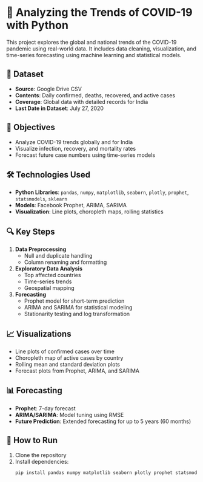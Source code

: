 # 🧪 Analyzing the Trends of COVID-19 with Python

This project explores the global and national trends of the COVID-19 pandemic using real-world data. It includes data cleaning, visualization, and time-series forecasting using machine learning and statistical models.

## 📂 Dataset

- **Source**: Google Drive CSV
- **Contents**: Daily confirmed, deaths, recovered, and active cases
- **Coverage**: Global data with detailed records for India
- **Last Date in Dataset**: July 27, 2020

## 🎯 Objectives

- Analyze COVID-19 trends globally and for India
- Visualize infection, recovery, and mortality rates
- Forecast future case numbers using time-series models

## 🛠️ Technologies Used

- **Python Libraries**: `pandas`, `numpy`, `matplotlib`, `seaborn`, `plotly`, `prophet`, `statsmodels`, `sklearn`
- **Models**: Facebook Prophet, ARIMA, SARIMA
- **Visualization**: Line plots, choropleth maps, rolling statistics

## 🔍 Key Steps

1. **Data Preprocessing**
   - Null and duplicate handling
   - Column renaming and formatting
2. **Exploratory Data Analysis**
   - Top affected countries
   - Time-series trends
   - Geospatial mapping
3. **Forecasting**
   - Prophet model for short-term prediction
   - ARIMA and SARIMA for statistical modeling
   - Stationarity testing and log transformation

## 📈 Visualizations

- Line plots of confirmed cases over time
- Choropleth map of active cases by country
- Rolling mean and standard deviation plots
- Forecast plots from Prophet, ARIMA, and SARIMA

## 📊 Forecasting

- **Prophet**: 7-day forecast
- **ARIMA/SARIMA**: Model tuning using RMSE
- **Future Prediction**: Extended forecasting for up to 5 years (60 months)

## 🚀 How to Run

1. Clone the repository
2. Install dependencies:
   ```bash
   pip install pandas numpy matplotlib seaborn plotly prophet statsmodels scikit-learn
